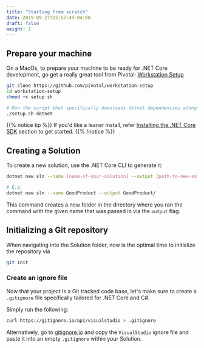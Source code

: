 ```yaml
---
title: "Starting from scratch"
date: 2019-09-27T15:57:49-04:00
draft: false
weight: 1
---
```


## Prepare your machine

On a MacOs, to prepare your machine to be ready for .NET Core development, go get a really
great tool from Pivotal: [Workstation Setup](https://github.com/pivotal/workstation-setup)

```bash
git clone https://github.com/pivotal/workstation-setup
cd workstation-setup
chmod +x setup.sh

# Run the script that specifically downloads dotnet dependencies alongside common tooling
./setup.sh dotnet
```

{{% notice tip %}}
If you'd like a leaner install, refer [Installing the .NET Core SDK](/getting-started/installing-the-sdk)
section to get started.
{{% /notice %}}

## Creating a Solution

To create a new solution, use the .NET Core CLI to generate it:

```bash
dotnet new sln --name [name-of-your-solution] --output [path-to-new-solution-on-file-system]

# E.g.
dotnet new sln --name GoodProduct --output GoodProduct/
```

This command creates a new folder in the directory where you ran the command with the given name that was passed in
via the `output` flag.

## Initializing a Git repository

When navigating into the Solution folder, now is the optimal time to initialize the repository via

```bash
git init
```

### Create an ignore file

Now that your project is a Git tracked code base, let's make sure to create a `.gitignore` file specifically
tailored for .NET Core and C#.

Simply run the following:

```bash
curl https://gitignore.io/api/visualstudio > .gitignore
```

Alternatively, go to [gitignore.io](https://gitignore.io) and copy the `VisualStudio` ignore file and paste it into
an empty `.gitignore` within your Solution.





